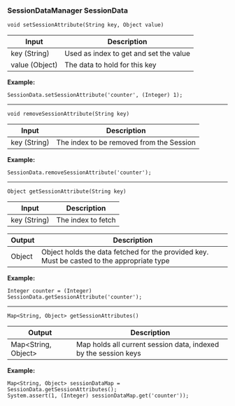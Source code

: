 ### SessionDataManager SessionData ###

``` void setSessionAttribute(String key, Object value) ```

Input            | Description
-----------------| ---------------------------------------
key (String)     | Used as index to get and set the value
value (Object)   | The data to hold for this key

**Example:**
```
SessionData.setSessionAttribute('counter', (Integer) 1);
```
- - - -

``` void removeSessionAttribute(String key) ```

Input            | Description
-----------------| ---------------------------------------
key (String)     | The index to be removed from the Session

**Example:**
```
SessionData.removeSessionAttribute('counter');
```
- - - -

``` Object getSessionAttribute(String key) ```

Input            | Description
-----------------| ---------------------------------------
key (String)     | The index to fetch


Output           | Description
-----------------| ---------------------------------------
Object	         | Object holds the data fetched for the provided key. Must be casted to the appropriate type

**Example:**
```
Integer counter = (Integer) SessionData.getSessionAttribute('counter');
```
- - - -

``` Map<String, Object> getSessionAttributes() ```

Output               | Description
---------------------| ---------------------------------------
Map<String, Object>	 | Map holds all current session data, indexed by the session keys

**Example:**
```
Map<String, Object> sessionDataMap = SessionData.getSessionAttributes();
System.assert(1, (Integer) sessionDataMap.get('counter'));
```
